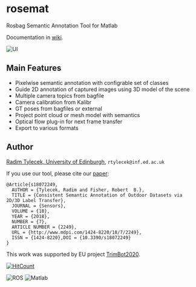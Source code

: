# rosemat
Rosbag Semantic Annotation Tool for Matlab

Documentation in [wiki](https://github.com/rtylecek/rosemat/wiki).

![UI](https://raw.githubusercontent.com/rtylecek/rosemat/master/rosemat-ui.png)

## Main Features

* Pixelwise semantic annotation with configrable set of classes
* Guide 2D annotation of captured images using 3D model of the scene
* Multiple camera topics from bagfile
* Camera calibration from Kalibr
* GT poses from bagfiles or external
* Project point cloud or mesh model with semantics
* Optical flow plug-in for next frame transfer
* Export to various formats

## Author

[Radim Tylecek, University of Edinburgh](http://homepages.inf.ed.ac.uk/rtylecek/), `rtylecek@inf.ed.ac.uk`

If you use our tool, please cite our [paper](http://www.mdpi.com/1424-8220/18/7/2249):

```
@Article{s18072249,
  AUTHOR = {Tylecek, Radim and Fisher, Robert  B.},
  TITLE = {Consistent Semantic Annotation of Outdoor Datasets via 2D/3D Label Transfer},
  JOURNAL = {Sensors},
  VOLUME = {18},
  YEAR = {2018},
  NUMBER = {7},
  ARTICLE NUMBER = {2249},
  URL = {http://www.mdpi.com/1424-8220/18/7/2249},
  ISSN = {1424-8220},DOI = {10.3390/s18072249}
}
```

This work was supported by EU project [TrimBot2020](http://trimbot2020.webhosting.rug.nl/).

[![HitCount](http://hits.dwyl.io/rtylecek/rosemat.svg)](http://hits.dwyl.io/rtylecek/rosemat)

![ROS](http://www.ros.org/wp-content/uploads/2013/10/rosorg-logo1.png)
![Matlab](https://upload.wikimedia.org/wikipedia/commons/thumb/2/21/Matlab_Logo.png/267px-Matlab_Logo.png)
